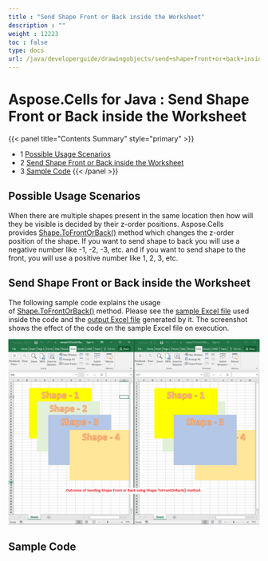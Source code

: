 ```yaml
---
title : "Send Shape Front or Back inside the Worksheet" 
description : "" 
weight : 12223 
toc : false
type: docs
url: /java/developerguide/drawingobjects/send+shape+front+or+back+inside+the+worksheet/
---
```


# Aspose.Cells for Java : Send Shape Front or Back inside the Worksheet


{{< panel title="Contents Summary" style="primary" >}}
*   1 [Possible Usage Scenarios](#possible-usage-scenarios)
*   2 [Send Shape Front or Back inside the Worksheet](#send-shape-front-or-back-inside-the-worksheet)
*   3 [Sample Code](#sample-code)
{{< /panel >}}
## Possible Usage Scenarios

When there are multiple shapes present in the same location then how will they be visible is decided by their z-order positions. Aspose.Cells provides [Shape.ToFrontOrBack()](https://apireference.aspose.com/java/cells/com.aspose.cells/shape#toFrontOrBack(int)) method which changes the z-order position of the shape. If you want to send shape to back you will use a negative number like -1, -2, -3, etc. and if you want to send shape to the front, you will use a positive number like 1, 2, 3, etc.

## Send Shape Front or Back inside the Worksheet

The following sample code explains the usage of [Shape.ToFrontOrBack()](https://apireference.aspose.com/java/cells/com.aspose.cells/shape#toFrontOrBack(int)) method. Please see the [sample Excel file](https://docs2.aspose.com/cells/java/attachments/50270497/50528362.xlsx) used inside the code and the [output Excel file](https://docs2.aspose.com/cells/java/attachments/50270497/50528361.xlsx) generated by it. The screenshot shows the effect of the code on the sample Excel file on execution.

![image](50528363.png)

## Sample Code

